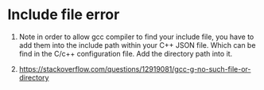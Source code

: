 # Include file error
1. Note in order to allow gcc compiler to find your include file, you have to add them into the include path within your C++ JSON file. Which can be find in the C/c++ configuration file. Add the directory path into it.

2. https://stackoverflow.com/questions/12919081/gcc-g-no-such-file-or-directory